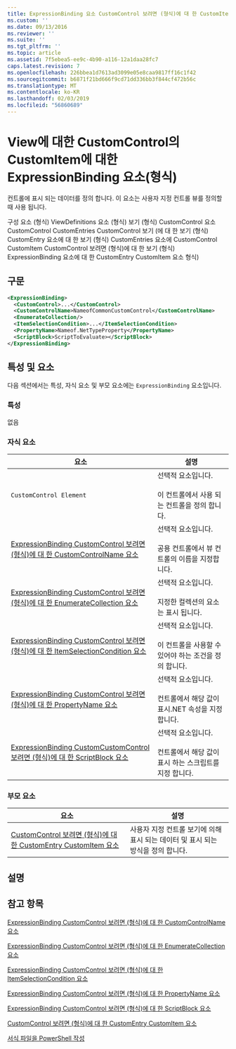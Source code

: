 ```yaml
---
title: ExpressionBinding 요소 CustomControl 보려면 (형식)에 대 한 CustomItem | Microsoft Docs
ms.custom: ''
ms.date: 09/13/2016
ms.reviewer: ''
ms.suite: ''
ms.tgt_pltfrm: ''
ms.topic: article
ms.assetid: 7f5ebea5-ee9c-4b90-a116-12a1daa28fc7
caps.latest.revision: 7
ms.openlocfilehash: 226bbea1d7613ad3099e05e8caa9817ff16c1f42
ms.sourcegitcommit: b6871f21bd666f9cd71dd336bb3f844cf472b56c
ms.translationtype: MT
ms.contentlocale: ko-KR
ms.lasthandoff: 02/03/2019
ms.locfileid: "56860689"
---
```

# <a name="expressionbinding-element-for-customitem-for-customcontrol-for-view-format"></a>View에 대한 CustomControl의 CustomItem에 대한 ExpressionBinding 요소(형식)

컨트롤에 표시 되는 데이터를 정의 합니다. 이 요소는 사용자 지정 컨트롤 뷰를 정의할 때 사용 됩니다.

구성 요소 (형식) ViewDefinitions 요소 (형식) 보기 (형식) CustomControl 요소 CustomControl CustomEntries CustomControl 보기 (에 대 한 보기 (형식) CustomEntry 요소에 대 한 보기 (형식) CustomEntries 요소에 CustomControl CustomItem CustomControl 보려면 (형식)에 대 한 보기 (형식) ExpressionBinding 요소에 대 한 CustomEntry CustomItem 요소 형식)

## <a name="syntax"></a>구문

```xml
<ExpressionBinding>
  <CustomControl>...</CustomControl>
  <CustomControlName>NameofCommonCustomControl</CustomControlName>
  <EnumerateCollection/>
  <ItemSelectionCondition>...</ItemSelectionCondition>
  <PropertyName>Nameof.NetTypeProperty</PropertyName>
  <ScriptBlock>ScriptToEvaluate></ScriptBlock>
</ExpressionBinding>
```

## <a name="attributes-and-elements"></a>특성 및 요소

다음 섹션에서는 특성, 자식 요소 및 부모 요소에는 `ExpressionBinding` 요소입니다.

### <a name="attributes"></a>특성

없음

### <a name="child-elements"></a>자식 요소

|요소|설명|
|-------------|-----------------|
|`CustomControl Element`|선택적 요소입니다.<br /><br /> 이 컨트롤에서 사용 되는 컨트롤을 정의 합니다.|
|[ExpressionBinding CustomControl 보려면 (형식)에 대 한 CustomControlName 요소](./customcontrolname-element-for-expressionbinding-for-customcontrol-for-view-format.md)|선택적 요소입니다.<br /><br /> 공용 컨트롤에서 뷰 컨트롤의 이름을 지정합니다.|
|[ExpressionBinding CustomControl 보려면 (형식)에 대 한 EnumerateCollection 요소](./enumeratecollection-element-for-expressionbinding-for-customcontrol-for-view-format.md)|선택적 요소입니다.<br /><br /> 지정한 컬렉션의 요소는 표시 됩니다.|
|[ExpressionBinding CustomControl 보려면 (형식)에 대 한 ItemSelectionCondition 요소](./itemselectioncondition-element-for-expressionbinding-for-customcontrol-format.md)|선택적 요소입니다.<br /><br /> 이 컨트롤을 사용할 수 있어야 하는 조건을 정의 합니다.|
|[ExpressionBinding CustomControl 보려면 (형식)에 대 한 PropertyName 요소](./propertyname-element-for-expressionbinding-for-customcontrol-for-view-format.md)|선택적 요소입니다.<br /><br /> 컨트롤에서 해당 값이 표시.NET 속성을 지정 합니다.|
|[ExpressionBinding CustomCustomControl 보려면 (형식)에 대 한 ScriptBlock 요소](./scriptblock-element-for-expressionbinding-for-customcontrol-for-view-format.md)|선택적 요소입니다.<br /><br /> 컨트롤에서 해당 값이 표시 하는 스크립트를 지정 합니다.|

### <a name="parent-elements"></a>부모 요소

|요소|설명|
|-------------|-----------------|
|[CustomControl 보려면 (형식)에 대 한 CustomEntry CustomItem 요소](./customitem-element-for-customentry-for-customcontrol-for-view-format.md)|사용자 지정 컨트롤 보기에 의해 표시 되는 데이터 및 표시 되는 방식을 정의 합니다.|

## <a name="remarks"></a>설명

## <a name="see-also"></a>참고 항목

[ExpressionBinding CustomControl 보려면 (형식)에 대 한 CustomControlName 요소](./customcontrolname-element-for-expressionbinding-for-customcontrol-for-view-format.md)

[ExpressionBinding CustomControl 보려면 (형식)에 대 한 EnumerateCollection 요소](./enumeratecollection-element-for-expressionbinding-for-customcontrol-for-view-format.md)

[ExpressionBinding CustomControl 보려면 (형식)에 대 한 ItemSelectionCondition 요소](./itemselectioncondition-element-for-expressionbinding-for-customcontrol-format.md)

[ExpressionBinding CustomControl 보려면 (형식)에 대 한 PropertyName 요소](./propertyname-element-for-expressionbinding-for-customcontrol-for-view-format.md)

[ExpressionBinding CustomControl 보려면 (형식)에 대 한 ScriptBlock 요소](./scriptblock-element-for-expressionbinding-for-customcontrol-for-view-format.md)

[CustomControl 보려면 (형식)에 대 한 CustomEntry CustomItem 요소](./customitem-element-for-customentry-for-customcontrol-for-view-format.md)

[서식 파일을 PowerShell 작성](./writing-a-powershell-formatting-file.md)
